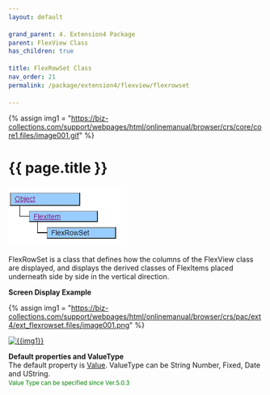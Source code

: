 ```yaml
---
layout: default

grand_parent: 4. Extension4 Package
parent: FlexView Class
has_children: true

title: FlexRowSet Class
nav_order: 21
permalink: /package/extension4/flexview/flexrowset

---
```

{% assign img1 = "https://biz-collections.com/support/webpages/html/onlinemanual/browser/crs/core/core1.files/image001.gif" %}


# {{ page.title }}

<a href="/img/Package/Ext4-FlexView-FlexRowSet.PNG" target="_blank">
<img src="/img/Package/Ext4-FlexView-FlexRowSet.PNG" alt="login image"></a>

FlexRowSet is a class that defines how the columns of the FlexView class are displayed, and displays the derived classes of FlexItems placed underneath side by side in the vertical direction.

**Screen Display Example**

{% assign img1 = "https://biz-collections.com/support/webpages/html/onlinemanual/browser/crs/pac/ext4/ext_flexrowset.files/image001.png" %}

<a href="{{ img1 }}" target="_blank"> <img src="{{ img1 }}" alt="{{img1}}"></a>

**Default properties and ValueType**<br> 
The default property is <a href="/package/extension4/flexview/flexlistbox/properties/value">Value</a>. ValueType can be String Number, Fixed, Date and UString.<br><small><span style="color:green">Value Type can be specified since Ver.5.0.3</span></small> 